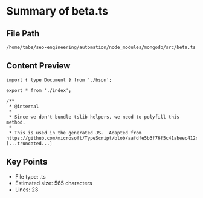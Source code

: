 # Summary of beta.ts
  
## File Path
`/home/tabs/seo-engineering/automation/node_modules/mongodb/src/beta.ts`

## Content Preview
```
import { type Document } from './bson';

export * from './index';

/**
 * @internal
 *
 * Since we don't bundle tslib helpers, we need to polyfill this method.
 *
 * This is used in the generated JS.  Adapted from https://github.com/microsoft/TypeScript/blob/aafdfe5b3f76f5c41abeec412ce73c86da94c75f/src/compiler/factory/emitHelpers.ts#L1202.
[...truncated...]
```

## Key Points
- File type: .ts
- Estimated size: 565 characters
- Lines: 23
